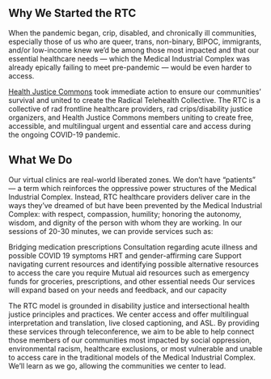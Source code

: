 ## Why We Started the RTC

When the pandemic began, crip, disabled, and chronically ill communities, especially those of us who are queer, trans, non-binary, BIPOC, immigrants, and/or low-income knew we’d be among those most impacted and that our essential healthcare needs — which the Medical Industrial Complex was already epically failing to meet pre-pandemic — would be even harder to access.

[Health Justice Commons](https://www.healthjusticecommons.org/) took immediate action to ensure our communities’ survival and united to create the Radical Telehealth Collective. The RTC is a collective of rad frontline healthcare providers, rad crips/disability justice organizers, and Health Justice Commons members uniting to create free, accessible, and multilingual urgent and essential care and access during the ongoing COVID-19 pandemic. 

## What We Do 

Our virtual clinics are real-world liberated zones. We don’t have “patients” — a term which reinforces the oppressive power structures of the Medical Industrial Complex. Instead, RTC healthcare providers deliver care in the ways they’ve dreamed of but have been prevented by the Medical Industrial Complex: with respect, compassion, humility; honoring the autonomy, wisdom, and dignity of the person with whom they are working. In our sessions of 20-30 minutes, we can provide services such as:

Bridging medication prescriptions
Consultation regarding acute illness and possible COVID 19 symptoms
HRT and gender-affirming care
Support navigating current resources and identifying possible alternative resources to access the care you require
Mutual aid resources such as emergency funds for groceries, prescriptions, and other essential needs
Our services will expand based on your needs and feedback, and our capacity

The RTC model is grounded in disability justice and intersectional health justice principles and practices. We center access and offer multilingual interpretation and translation, live closed captioning, and ASL. By providing these services through teleconference, we aim to be able to help connect those members of our communities most impacted by social oppression, environmental racism, healthcare exclusions, or most vulnerable and unable to access care in the traditional models of the Medical Industrial Complex. We’ll learn as we go, allowing the communities we center to lead.
